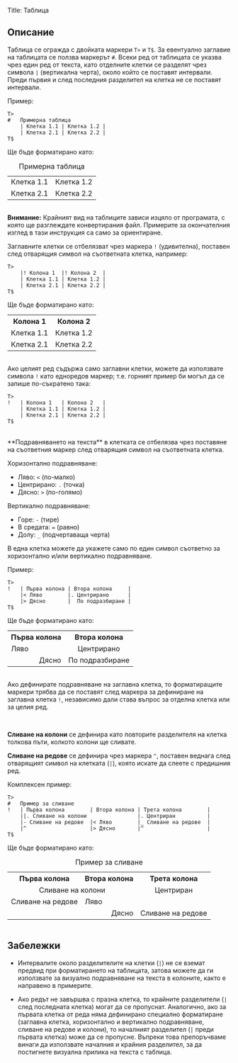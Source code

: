 Title: Таблица

## Описание

Таблица се огражда с двойката маркери `T>` и `T$`. За евентуално заглавие на таблицата се ползва маркерът `#`. Всеки ред от таблицата се указва чрез един ред от текста, като отделните клетки се разделят чрез символа `|` (вертикална черта), около който се поставят интервали. Преди първия и след последния разделител на клетка не се поставят интервали.

Пример:

    T>
    #	Примерна таблица
    	| Клетка 1.1 | Клетка 1.2 |
    	| Клетка 2.1 | Клетка 2.2 |
    T$

Ще бъде форматирано като:

<table style="width: 40em; margin: 0 auto">
<caption>Примерна таблица</caption>
<tr><td>Клетка 1.1</td><td>Клетка 1.2</td></tr>
<tr><td>Клетка 2.1</td><td>Клетка 2.2</td></tr>
</table>
<br/>

**Внимание:** Крайният вид на таблиците зависи изцяло от програмата, с която ще разглеждате конвертирания файл. Примерите за окончателния изглед в тази инструкция са само за ориентиране.

Заглавните клетки се отбелязват чрез маркера `!` (удивителна), поставен след отварящия символ на съответната клетка, например:

    T>
    	|! Колона 1  |! Колона 2  |
    	| Клетка 1.1 | Клетка 1.2 |
    	| Клетка 2.1 | Клетка 2.2 |
    T$

Ще бъде форматирано като:

<table style="width: 40em; margin: 0 auto">
<tr><th>Колона 1</th><th>Колона 2</th></tr>
<tr><td>Клетка 1.1</td><td>Клетка 1.2</td></tr>
<tr><td>Клетка 2.1</td><td>Клетка 2.2</td></tr>
</table>
<br/>

Ако целият ред съдържа само заглавни клетки, можете да използвате символа `!` като едноредов маркер; т.е. горният пример би могъл да се запише по-съкратено така:

    T>
    !	| Колона 1   | Колона 2   |
    	| Клетка 1.1 | Клетка 1.2 |
    	| Клетка 2.1 | Клетка 2.2 |
    T$

<br/>
**Подравняването на текста** в клетката се отбелязва чрез поставяне на съответния маркер след отварящия символ на съответната клетка.

Хоризонтално подравняване:

* Ляво: `<` (по-малко)
* Центрирано: `.` (точка)
* Дясно: `>` (по-голямо)

Вертикално подравняване:

* Горе: `-` (тире)
* В средата: `=` (равно)
* Долу: `_` (подчертаваща черта)

В една клетка можете да укажете само по един символ съответно за хоризонтално и/или вертикално подравняване.

Пример:

    T>
    !	| Първа колона | Втора колона     |
    	|< Ляво        |. Центрирано      |
    	|> Дясно       |  По подразбиране |
    T$

Ще бъде форматирано като:

<table style="width: 40em; margin: 0 auto">
<tr><th>Първа колона</th><th>Втора колона</th></tr>
<tr><td align="left">Ляво</td><td align="center">Центрирано</td></tr>
<tr><td align="right">Дясно</td><td>По подразбиране</td></tr>
</table>
<br/>

Ако дефинирате подравняване на заглавна клетка, то форматиращите маркери трябва да се поставят след маркера за дефиниране на заглавна клетка `!`, независимо дали става въпрос за отделна клетка или за целия ред.

<br/>

**Сливане на колони** се дефинира като повторите разделителя на клетка толкова пъти, колкото колони ще сливате.

**Сливане на редове** се дефинира чрез маркера `^`, поставен веднага след отварящият символ на клетката (`|`), която искате да слеете с предишния ред.

Комплексен пример:

    T>
    #	Пример за сливане
    !	| Първа колона        | Втора колона | Трета колона        |
    	||. Сливане на колони                |. Центриран          |
    	|- Сливане на редове  |< Ляво        |_ Сливане на редове  |
    	|^                    |> Дясно       |^                    |
    T$

Ще бъде форматирано като:

<table style="width: 40em; margin: 0 auto">
<caption>Пример за сливане</caption>
<tr><th>Първа колона</th><th>Втора колона</th><th>Трета колона</th></tr>
<tr><td colspan="2" align="center">Сливане на колони</td><td align="center">Центриран</td></tr>
<tr><td rowspan="2" valign="top">Сливане на редове</td><td align="left">Ляво</td><td rowspan="2" valign="bottom">Сливане на редове</td></tr>
<tr><td align="right">Дясно</td></tr>
</table>
</br>

## Забележки

* Интервалите около разделителите на клетки (`|`) не се вземат предвид при форматирането на таблицата, затова можете да ги използвате за визуално подравняване на текста в колоните, както е направено в примерите.

* Ако редът не завършва с празна клетка, то крайните разделители (`|` след последната клетка) могат да се пропуснат. Аналогично, ако за първата клетка от реда няма дефинирано специално форматиране (заглавна клетка, хоризонтално и вертикално подравняване, сливане на редове и колони), то началният разделител (`|` преди първата клетка) може да се пропусне. Въпреки това препоръчваме винаги да използвате началния и крайния разделител, за да постигнете визуална прилика на текста с таблица.
